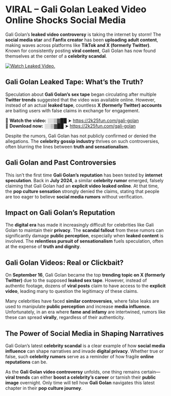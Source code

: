 # VIRAL – Gali Golan Leaked Video Online Shocks Social Media 

Gali Golan’s **leaked video controversy** is taking the internet by storm! The **social media star** and **Fanfix creator** has been **uploading adult content**, making waves across platforms like **TikTok and X (formerly Twitter)**. Known for consistently posting **viral content**, Gali Golan has now found themselves at the center of a **celebrity scandal**.  

[![Watch Leaked Video.](https://miro.medium.com/v2/resize:fit:828/format:webp/1*cilzJN44JGOrTw9NJCrNHA.gif "Watch Leaked Video")](https://2k25fun.com/gali-golan)

## **Gali Golan Leaked Tape: What’s the Truth?**  
Speculation about **Gali Golan’s sex tape** began circulating after multiple **Twitter trends** suggested that the video was available online. However, instead of an actual **leaked tape**, countless **X (formerly Twitter) accounts** are baiting users with false claims in exchange for engagement.  

🔹 **Watch the video:** ░░▒▓██ ➤ https://2k25fun.com/gali-golan  
🔹 **Download now:** ░░▒▓██ ➤ https://2k25fun.com/gali-golan  

Despite the rumors, Gali Golan has not publicly confirmed or denied the allegations. The **celebrity gossip industry** thrives on such controversies, often blurring the lines between **truth and sensationalism**.  

## **Gali Golan and Past Controversies**  
This isn’t the first time **Gali Golan’s reputation** has been tested by **internet speculation**. Back in **July 2024**, a similar **celebrity rumor** emerged, falsely claiming that Gali Golan had an **explicit video leaked online**. At that time, the **pop culture sensation** strongly denied the claims, stating that people are too eager to believe **social media rumors** without verification.  

## **Impact on Gali Golan’s Reputation**  
The **digital era** has made it increasingly difficult for celebrities like Gali Golan to maintain their **privacy**. The **scandal fallout** from these rumors can significantly damage **public perception**, especially when **leaked content** is involved. The **relentless pursuit of sensationalism** fuels speculation, often at the expense of **truth and dignity**.  

## **Gali Golan Videos: Real or Clickbait?**  
On **September 16**, Gali Golan became the top **trending topic on X (formerly Twitter)** due to the supposed **leaked sex tape**. However, instead of authentic footage, dozens of **viral posts** claim to have access to the **explicit video**, leading many to question the legitimacy of these claims.  

Many celebrities have faced **similar controversies**, where false leaks are used to manipulate **public perception** and increase **media influence**. Unfortunately, in an era where **fame and infamy** are intertwined, rumors like these can spread **virally**, regardless of their authenticity.  

## **The Power of Social Media in Shaping Narratives**  
Gali Golan’s latest **celebrity scandal** is a clear example of how **social media influence** can shape narratives and invade **digital privacy**. Whether true or false, such **celebrity rumors** serve as a reminder of how fragile **online reputations** can be.  

As the **Gali Golan video controversy** unfolds, one thing remains certain—**viral trends** can either **boost a celebrity’s career** or tarnish their **public image** overnight. Only time will tell how **Gali Golan** navigates this latest chapter in their **pop culture journey**. 